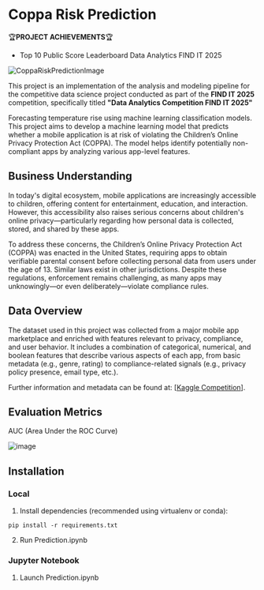 # Coppa Risk Prediction
🏆**PROJECT ACHIEVEMENTS**🏆
- Top 10 Public Score Leaderboard Data Analytics FIND IT 2025

![CoppaRiskPredictionImage](https://github.com/user-attachments/assets/57925cf2-8967-4def-928d-9f19292c2d2d)

This project is an implementation of the analysis and modeling pipeline for the competitive data science project conducted as part of the **FIND IT 2025** competition, specifically titled **"Data Analytics Competition FIND IT 2025"**

Forecasting temperature rise using machine learning classification models. This project aims to develop a machine learning model that predicts whether a mobile application is at risk of violating the Children’s Online Privacy Protection Act (COPPA). The model helps identify potentially non-compliant apps by analyzing various app-level features.

## Business Understanding

In today's digital ecosystem, mobile applications are increasingly accessible to children, offering content for entertainment, education, and interaction. However, this accessibility also raises serious concerns about children's online privacy—particularly regarding how personal data is collected, stored, and shared by these apps.

To address these concerns, the Children’s Online Privacy Protection Act (COPPA) was enacted in the United States, requiring apps to obtain verifiable parental consent before collecting personal data from users under the age of 13. Similar laws exist in other jurisdictions. Despite these regulations, enforcement remains challenging, as many apps may unknowingly—or even deliberately—violate compliance rules.

## Data Overview

The dataset used in this project was collected from a major mobile app marketplace and enriched with features relevant to privacy, compliance, and user behavior. It includes a combination of categorical, numerical, and boolean features that describe various aspects of each app, from basic metadata (e.g., genre, rating) to compliance-related signals (e.g., privacy policy presence, email type, etc.).

Further information and metadata can be found at: [[Kaggle Competition](https://www.kaggle.com/competitions/data-analytics-competition-find-it-2025/data)].

## Evaluation Metrics
AUC (Area Under the ROC Curve)

![image](https://github.com/user-attachments/assets/dfc6a40e-f05b-4659-bc50-6be2d0728f11)

## Installation
### Local
1. Install dependencies (recommended using virtualenv or conda):
```
pip install -r requirements.txt
```
2. Run Prediction.ipynb

### Jupyter Notebook
1. Launch Prediction.ipynb
